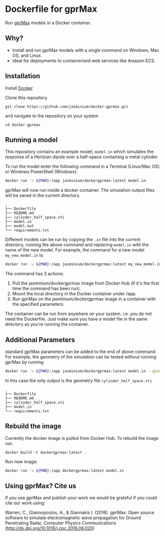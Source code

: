 # Dockerfile for gprMax

Run [gprMax](https://github.com/gprmax/gprMax) models in a Docker container.

## Why?

* Install and run gprMax models with a single command on Windows, Mac OS, and Linux.
* Ideal for deployments to containerised web services like Amazon ECS.

## Installation

Install [Docker](https://docs.docker.com/get-docker/)

Clone this repository

```
git clone https://github.com/jasminium/docker-gprmax.git 
```

and navigate to the repository on your system

```
cd docker-gprmax
```

## Running a model

This repository contains an example model, ```model.in``` which simulates the response of a Hertzian dipole over a half-space containing a metal cylinder.

To run the model enter the following command in a Terminal (Linux/Mac OS) or Windows PowerShell (Windows):

```bash
docker run -v ${PWD}:/app jasminium/dockergprmax:latest model.in
```

gprMax will now run inside a docker container. The simulation output files will be saved in the current directory.

```
.
├── Dockerfile
├── README.md
├── cylinder_half_space.vti
├── model.in
├── model.out
└── requirements.txt
```
Different models can be run by copying the `.in` file into the current directory, running the above command and replacing ```model.in``` with the name of the new model. For example, the command for a new model ```my_new_model.in``` is:

```bash
docker run -v ${PWD}:/app jasminium/dockergprmax:latest my_new_model.in
```

The command has 3 actions:

1. Pull the jasminium/dockergprmax image from Docker Hub (if it's the first time the command has been run).
2. Mount the local directory in the Docker container under /app.
3. Run gprMax on the jasminium/dockergprmax image in a container with the specified parameters.

The container can be run from anywhere on your system. i.e. you do not need the Dockerfile. Just make sure you have a model file in the same directory as you're running the container.

## Additional Parameters
standard gprMax parameters can be added to the end of above command. For example, the geometry of the simulation can be tested without running gprMax by running

```bash
docker run -v ${PWD}:/app jasminium/dockergprmax:latest model.in --geometry-only
```

In this case the only output is the geometry file ```cylinder_half_space.vti```

```
.
├── Dockerfile
├── README.md
├── cylinder_half_space.vti
├── model.in
└── requirements.txt
```

## Rebuild the image

Currently the docker image is pulled from Docker Hub. To rebuild the image run.

```
docker build -t dockergprmax:latest .
```

Run new image:

```bash
docker run -v ${PWD}:/app dockergprmax:latest model.in
```

## Using gprMax? Cite us
If you use gprMax and publish your work we would be grateful if you could cite our work using:

Warren, C., Giannopoulos, A., & Giannakis I. (2016). gprMax: Open source software to simulate electromagnetic wave propagation for Ground Penetrating Radar, Computer Physics Communications (http://dx.doi.org/10.1016/j.cpc.2016.08.020)

